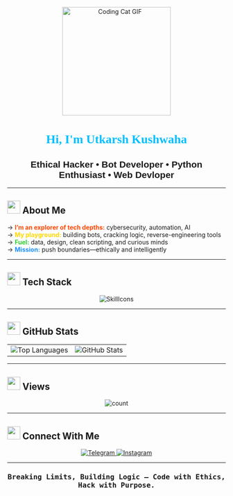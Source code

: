 <p align="center">
  <img src="https://media.giphy.com/media/JIX9t2j0ZTN9S/giphy.gif" width="250" height="250" alt="Coding Cat GIF" />
</p>

<h1 align="center" style="font-family:'Faster One', cursive;">
  <strong><span style="color:#00BFFF;">Hi, I'm Utkarsh Kushwaha</span></strong>
</h1>

<h2 align="center" style="font-family:'Fira Sans', sans-serif;">
  <strong>Ethical Hacker • Bot Developer • Python Enthusiast • Web Devloper</strong>
</h2>

---

## <img src="https://media.giphy.com/media/3o7TKMt1VVNkHV2PaE/giphy.gif" width="30" /> About Me

→ <span style="color:#FF4500;"><strong>I’m an explorer of tech depths:</strong></span> cybersecurity, automation, AI  
→ <span style="color:#FFD700;"><strong>My playground:</strong></span> building bots, cracking logic, reverse-engineering tools  
→ <span style="color:#32CD32;"><strong>Fuel:</strong></span> data, design, clean scripting, and curious minds  
→ <span style="color:#1E90FF;"><strong>Mission:</strong></span> push boundaries—ethically and intelligently

---

## <img src="https://media.giphy.com/media/5xtDarEbyl3MyLxd2s4/giphy.gif" width="30" /> Tech Stack

<p align="center">
  <img src="https://skillicons.dev/icons?i=python,js,nodejs,html,css,tailwind,php,mysql,firebase,arduino,linux,postman,figma,git,react,nextjs,threejs,typescript,bash,vite,mongodb,github,aws,flask,figma,gcp,bots,gitlab,docker,redhat" alt="SkillIcons" />
</p>

---

## <img src="https://media.giphy.com/media/xUA7bdpLxQhsSQdyog/giphy.gif" width="30" /> GitHub Stats

<table>
  <tr>
    <td align="center">
      <img src="https://github-readme-stats.vercel.app/api/top-langs?username=devanoynamus&show_icons=true&theme=tokyonight&layout=compact" alt="Top Languages" />
    </td>
    <td align="center">
      <img src="https://github-readme-stats.vercel.app/api?username=devanoynamus&show_icons=true&theme=merko&locale=en" alt="GitHub Stats" />
    </td>
  </tr>
</table>

---

## <img src="https://media.giphy.com/media/26xBI73gWquCBBCDe/giphy.gif" width="30" /> Views

<div align="center">
    <p>
        <img align="center" alt="count" src="https://count.getloli.com/@DevAnoynamus?name=DevAnoynamus&theme=booru-lewd">
    </p>
</div>

---

## <img src="https://media.giphy.com/media/3oKIPwoeGErMmaI43C/giphy.gif" width="30" /> Connect With Me

<p align="center">
  <a href="https://t.me/anoynamus" target="_blank">
    <img src="https://img.shields.io/badge/Telegram-00BFFF?style=for-the-badge&logo=telegram&logoColor=white" alt="Telegram"/>
  </a>
  <a href="https://instagram.com/dev._utkarsh" target="_blank">
    <img src="https://img.shields.io/badge/Instagram-FF1493?style=for-the-badge&logo=instagram&logoColor=white" alt="Instagram"/>
  </a>
</p>

---

<h3 align="center" style="font-family:'Fira Code', monospace;">
  <strong>Breaking Limits, Building Logic — Code with Ethics, Hack with Purpose.</strong>
</h3>
